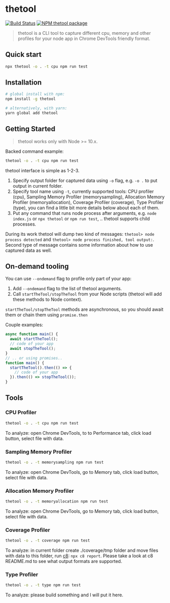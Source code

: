 # thetool

<!-- [START badges] -->
[![Build Status](https://img.shields.io/travis/com/ak239/thetool/master.svg)](https://travis-ci.com/ak239/thetool)
[![NPM thetool package](https://img.shields.io/npm/v/thetool.svg)](https://npmjs.org/package/thetool)
<!-- [END badges] -->

> thetool is a CLI tool to capture different cpu, memory and other profiles for your node app in Chrome DevTools friendly format.

## Quick start
```bash
npx thetool -o . -t cpu npm run test
```

## Installation

```bash
# global install with npm:
npm install -g thetool

# alternatively, with yarn:
yarn global add thetool
```

## Getting Started

> thetool works only with Node >= 10.x.

Backed command example:
```bash
thetool -o . -t cpu npm run test
```

thetool interface is simple as 1-2-3.
1. Specify output folder for captured data using `-o` flag, e.g. `-o .` to put output in current folder.
2. Specify tool name using `-t`, currently supported tools: CPU profiler (cpu), Sampling Memory Profiler (memorysampling), Allocation Memory Profiler (memoryallocation), Coverage Profiler (coverage), Type Profiler (type), you can find a little bit more details below about each of them.
3. Put any command that runs node process after arguments, e.g. `node index.js` or `npx thetool` or `npm run test`, .. thetool supports child processes.

During its work thetool will dump two kind of messages: `thetool> node process detected` and `thetool> node process finished, tool output:`. Second type of message contains some information about how to use captured data as well.

## On-demand tooling

You can use `--ondemand` flag to profile only part of your app:
1. Add `--ondemand` flag to the list of thetool arguments.
2. Call `startTheTool/stopTheTool` from your Node scripts (thetool will add these methods to Node context).

`startTheTool/stopTheTool` methods are asynchronous, so you should await them or chain them using `promise.then`

Couple examples:
```js
async function main() {
  await startTheTool();
  // code of your app
  await stopTheTool();
}
// .. or using promises..
function main() {
  startTheTool().then(() => {
    // code of your app
  }).then(() => stopTheTool());
}
```

## Tools

### CPU Profiler

```bash
thetool -o . -t cpu npm run test
```

To analyze: open Chrome DevTools, to to Performance tab, click load button, select file with data.

### Sampling Memory Profiler

```bash
thetool -o . -t memorysampling npm run test
```

To analyze: open Chrome DevTools, go to Memory tab, click load button, select file with data.

### Allocation Memory Profiler

```bash
thetool -o . -t memoryallocation npm run test
```

To analyze: open Chrome DevTools, go to Memory tab, click load button, select file with data.

### Coverage Profiler

```bash
thetool -o . -t coverage npm run test
```

To analyze: in current folder create ./coverage/tmp folder and move files with data to this folder, run [c8](https://www.npmjs.com/package/c8): `npx c8 report`. Please take a look at c8 README.md to see what output formats are supported.

### Type Profiler

```bash
thetool -o . -t type npm run test
```

To analyze: please build something and I will put it here.
